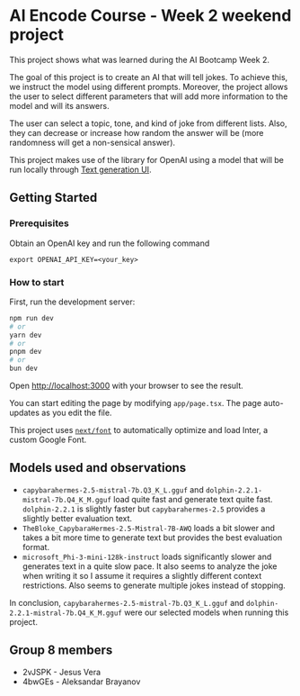 # AI Encode Course - Week 2 weekend project

This project shows what was learned during the AI Bootcamp Week 2.

The goal of this project is to create an AI that will tell jokes. To achieve this, we instruct the model using different prompts. Moreover, the project allows the user to select different parameters that will add more information to the model and will its answers.

The user can select a topic, tone, and kind of joke from different lists. Also, they can decrease or increase how random the answer will be (more randomness will get a non-sensical answer).

This project makes use of the library for OpenAI using a model that will be run locally through [Text generation UI](https://github.com/oobabooga/text-generation-webui).

## Getting Started

### Prerequisites

Obtain an OpenAI key and run the following command

```
export OPENAI_API_KEY=<your_key>
```

### How to start

First, run the development server:

```bash
npm run dev
# or
yarn dev
# or
pnpm dev
# or
bun dev
```

Open [http://localhost:3000](http://localhost:3000) with your browser to see the result.

You can start editing the page by modifying `app/page.tsx`. The page auto-updates as you edit the file.

This project uses [`next/font`](https://nextjs.org/docs/basic-features/font-optimization) to automatically optimize and load Inter, a custom Google Font.

## Models used and observations

- `capybarahermes-2.5-mistral-7b.Q3_K_L.gguf` and `dolphin-2.2.1-mistral-7b.Q4_K_M.gguf` load quite fast and generate text quite fast. `dolphin-2.2.1` is slightly faster but `capybarahermes-2.5` provides a slightly better evaluation text.
- `TheBloke_CapybaraHermes-2.5-Mistral-7B-AWQ` loads a bit slower and takes a bit more time to generate text but provides the best evaluation format.
- `microsoft_Phi-3-mini-128k-instruct` loads significantly slower and generates text in a quite slow pace. It also seems to analyze the joke when writing it so I assume it requires a slightly different context restrictions. Also seems to generate multiple jokes instead of stopping.

In conclusion, `capybarahermes-2.5-mistral-7b.Q3_K_L.gguf` and `dolphin-2.2.1-mistral-7b.Q4_K_M.gguf` were our selected models when running this project.

## Group 8 members

- 2vJSPK - Jesus Vera
- 4bwGEs - Aleksandar Brayanov